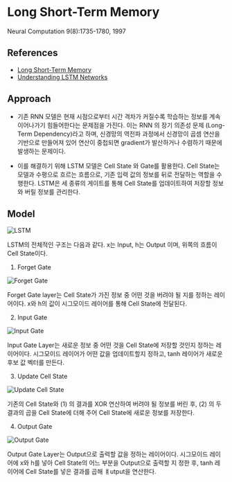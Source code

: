 # Long Short-Term Memory

Neural Computation 9(8):1735-1780, 1997

## References

- [Long Short-Term Memory](http://www.bioinf.jku.at/publications/older/2604.pdf)
- [Understanding LSTM Networks](https://colah.github.io/posts/2015-08-Understanding-LSTMs/)

## Approach

- 기존 RNN 모델은 현재 시점으로부터 시간 격차가 커질수록 학습하는 정보를 계속 이어나가기 힘들어한다는 문제점을 가진다. 이는 RNN 의 장기 의존성 문제 (Long-Term Dependency)라고 하며, 신경망의 역전파 과정에서 신경망이 곱셈 연산을 기반으로 만들어져 있어 연산이 중첩되면 gradient가 발산하거나 수렴하기 때문에 발생하는 문제이다.

- 이를 해결하기 위해 LSTM 모델은 Cell State 와 Gate를 활용한다. Cell State는 모델과 수평으로 흐르는 흐름으로, 기존 입력 값의 정보를 뒤로 전달하는 역할을 수행한다. LSTM은 세 종류의 게이트를 통해 Cell State를 업데이트하여 저장할 정보와 버릴 정보를 관리한다.

## Model

![LSTM](https://colah.github.io/posts/2015-08-Understanding-LSTMs/img/LSTM3-SimpleRNN.png)

LSTM의 전체적인 구조는 다음과 같다. x는 Input, h는 Output 이며, 위쪽의 흐름이 Cell State이다.

1. Forget Gate

![Forget Gate](https://colah.github.io/posts/2015-08-Understanding-LSTMs/img/LSTM3-focus-f.png)

Forget Gate layer는 Cell State가 가진 정보 중 어떤 것을 버려야 될 지를 정하는 레이어이다. x와 h의 값이 시그모이드 레이어를 통해 Cell State에 전달된다.

2. Input Gate

![Input Gate](https://colah.github.io/posts/2015-08-Understanding-LSTMs/img/LSTM3-focus-i.png)

Input Gate Layer는 새로운 정보 중 어떤 것을 Cell State에 저장할 것인지 정하는 레이어이다. 시그모이드 레이어가 어떤 값을 업데이트할지 정하고, tanh 레이어가 새로운 후보 값 벡터를 만든다.

3. Update Cell State

![Update Cell State](https://colah.github.io/posts/2015-08-Understanding-LSTMs/img/LSTM3-focus-C.png)

기존의 Cell State와 (1) 의 결과를 XOR 연산하여 버려야 될 정보를 버린 후, (2) 의 두 결과의 곱을 Cell State에 더해 주어 Cell State에 새로운 정보를 저장한다.

4. Output Gate

![Output Gate](https://colah.github.io/posts/2015-08-Understanding-LSTMs/img/LSTM3-focus-o.png)

Output Gate Layer는 Output으로 출력할 값을 정하는 레이어이다. 시그모이드 레이어에 x와 h를 넣아 Cell State의 어느 부분을 Output으로 출력할 지 정한 후, tanh 레이어에 Cell State를 넣은 결과를 곱해 ㅒutput을 연산한다.
